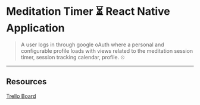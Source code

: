 # Meditation Timer ⏳ React Native Application

> A user logs in through google oAuth where a personal and configurable profile loads with views related to the meditation session timer, session tracking calendar, profile. ⏲

---

## Resources

[Trello Board](https://trello.com/b/mEUYefim/med-timer-native-app)
